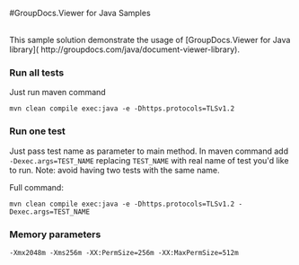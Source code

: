 #GroupDocs.Viewer for Java Samples

<br/>
This sample solution demonstrate the usage of [GroupDocs.Viewer for Java library]( http://groupdocs.com/java/document-viewer-library). 

### Run all tests
Just run maven command

`mvn clean compile exec:java -e -Dhttps.protocols=TLSv1.2`

### Run one test
Just pass test name as parameter to main method.
In maven command add `-Dexec.args=TEST_NAME` replacing `TEST_NAME`
 with real name of test you'd like to run. Note: avoid having two tests with the same name. 

Full command:

`mvn clean compile exec:java -e -Dhttps.protocols=TLSv1.2 -Dexec.args=TEST_NAME`

### Memory parameters
`-Xmx2048m -Xms256m -XX:PermSize=256m -XX:MaxPermSize=512m`